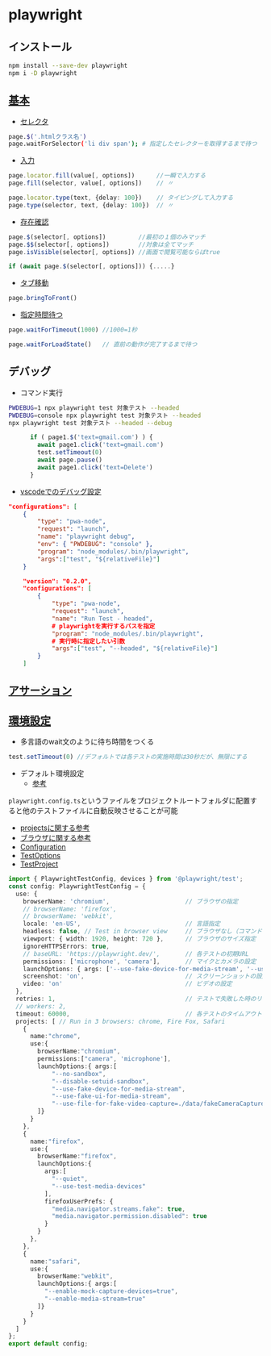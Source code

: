 # playwright

## インストール

```sh
npm install --save-dev playwright
npm i -D playwright
```

## [基本](https://playwright.dev/docs/api/class-page)

* [セレクタ](https://playwright.dev/docs/api/class-elementhandle#element-handle-eval-on-selector-all)

```sh
page.$('.htmlクラス名')
page.waitForSelector('li div span'); # 指定したセレクターを取得するまで待つ
```

* [入力](https://playwright.dev/docs/api/class-locator#locator-fill)

```typescript
page.locator.fill(value[, options])      //一瞬で入力する
page.fill(selector, value[, options])    // 〃

page.locator.type(text, {delay: 100})​    // タイピングして入力する
page.type(selector, text, {delay: 100})​  // 〃
```

* [存在確認](https://playwright.dev/docs/api/class-page#page-query-selector)

```typescript
page.$(selector[, options])         //最初の１個のみマッチ
page.$$(selector[, options])        //対象は全てマッチ
page.isVisible(selector[, options])​ //画面で閲覧可能ならばtrue

if (await page.$(selector[, options])) {.....}
```

* [タブ移動](https://playwright.dev/docs/api/class-page#page-bring-to-front)

```typescript
page.bringToFront()
```

* [指定時間待つ](https://playwright.dev/docs/api/class-page#page-wait-for-timeout)

```typescript
page.waitForTimeout(1000) //1000=1秒

page.waitForLoadState()   // 直前の動作が完了するまで待つ
```

## デバッグ

* コマンド実行

```sh
PWDEBUG=1 npx playwright test 対象テスト --headed
PWDEBUG=console npx playwright test 対象テスト --headed
npx playwright test 対象テスト --headed --debug
```

```typescript
      if ( page1.$('text=gmail.com') ) {
        await page1.click('text=gmail.com')
        test.setTimeout(0)
        await page.pause()
        await page1.click('text=Delete')
      }
```

* [vscodeでのデバッグ設定](https://qiita.com/sakamoto66/items/d7a0977601ec94b88e98)

```json
"configurations": [
    {
        "type": "pwa-node",
        "request": "launch",
        "name": "playwright debug",
        "env": { "PWDEBUG": "console" },
        "program": "node_modules/.bin/playwright",
        "args":["test", "${relativeFile}"]
    }
```


```json
    "version": "0.2.0",
    "configurations": [
        {
            "type": "pwa-node",
            "request": "launch",
            "name": "Run Test - headed",
            # playwrightを実行するパスを指定
            "program": "node_modules/.bin/playwright",
            # 実行時に指定したい引数
            "args":["test", "--headed", "${relativeFile}"]
        }
    ]
```

## [アサーション](https://playwright.dev/docs/test-assertions)

## [環境設定](https://playwright.dev/docs/api/class-testoptions)

* 多言語のwait文のように待ち時間をつくる

```typescript
test.setTimeout(0) //デフォルトでは各テストの実施時間は30秒だが、無限にする
```

* デフォルト環境設定
  * [参考](https://playwright.dev/docs/api/class-testoptions)

`playwright.config.ts`というファイルをプロジェクトルートフォルダに配置すると他のテストファイルに自動反映させることが可能

* [projectsに関する参考](https://github.com/microsoft/playwright/issues/2973#issuecomment-971608969)
* [ブラウザに関する参考](https://webrtc.org/getting-started/testing)
* [Configuration](https://playwright.dev/docs/test-configuration)
* [TestOptions](https://playwright.dev/docs/api/class-testoptions#test-options-launch-options)
* [TestProject](https://playwright.dev/docs/api/class-testproject)

```typescript
import { PlaywrightTestConfig, devices } from '@playwright/test';
const config: PlaywrightTestConfig = {
  use: {
    browserName: 'chromium',                     // ブラウザの指定
    // browserName: 'firefox',
    // browserName: 'webkit',
    locale: 'en-US',                             // 言語指定
    headless: false, // Test in browser view     // ブラウザなし（コマンドのみ）かどうか
    viewport: { width: 1920, height: 720 },      // ブラウザのサイズ指定
    ignoreHTTPSErrors: true,
    // baseURL: 'https://playwright.dev/',       // 各テストの初期URL
    permissions: ['microphone', 'camera'],       // マイクとカメラの設定
    launchOptions: { args: ['--use-fake-device-for-media-stream', '--use-fake-ui-for-media-stream'] },
    screenshot: 'on',                            // スクリーンショットの設定
    video: 'on'                                  // ビデオの設定
  },
  retries: 1,                                    // テストで失敗した時のリトライ回数。デフォルトでは0なのでリトライなし
  // workers: 2,
  timeout: 60000,                                // 各テストのタイムアウト時間設定。1000=1秒。60000=1分
  projects: [ // Run in 3 browsers: chrome, Fire Fox, Safari
    {
      name:"chrome",
      use:{
        browserName:"chromium",
        permissions:["camera", 'microphone'],
        launchOptions:{ args:[
            "--no-sandbox",
            "--disable-setuid-sandbox",
            "--use-fake-device-for-media-stream",
            "--use-fake-ui-for-media-stream",
            "--use-file-for-fake-video-capture=./data/fakeCameraCaptureDP.y4m"
        ]}
      }
    },
    {
      name:"firefox",
      use:{
        browserName:"firefox",
        launchOptions:{
          args:[
            "--quiet",
            "--use-test-media-devices" 
          ],
          firefoxUserPrefs: { 
            "media.navigator.streams.fake": true,
            "media.navigator.permission.disabled": true 
          }
        }             
      },
    },
    {
      name:"safari",
      use:{
        browserName:"webkit",
        launchOptions:{ args:[
          "--enable-mock-capture-devices=true",
          "--enable-media-stream=true"
        ]}
      }
    }
  ]
};
export default config;
```
